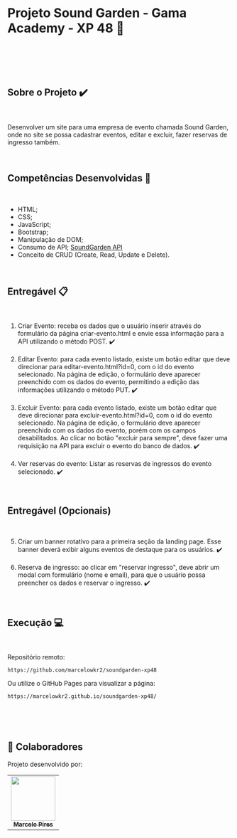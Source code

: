 <a id='ancora'></a>
# Projeto Sound Garden - Gama Academy - XP 48 🚀

<br><br>



<br>

<a id="ancora3"></a>
## Sobre o Projeto ✔️

<br>

Desenvolver um site para uma empresa de evento chamada Sound Garden, onde no site se possa cadastrar eventos, editar e excluir, fazer reservas de ingresso também.

<br>

<a id="ancora4"></a>
## Competências Desenvolvidas 📝

<br>

* HTML;
* CSS;
* JavaScript;
* Bootstrap;
* Manipulação de DOM;
* Consumo de API; [SoundGarden API](https://documenter.getpostman.com/view/3028053/UVsTp2LC)
* Conceito de CRUD (Create, Read, Update e Delete).

<br>

<a id="ancora5"></a>
## Entregável 📋

<br>

1. Criar Evento: receba os dados que o usuário inserir através do formulário da página criar-evento.html e envie essa informação para a API utilizando o método POST. ✔️
<br><br>
2. Editar Evento: para cada evento listado, existe um botão editar que deve direcionar para editar-evento.html?id=0, com o id do evento selecionado. Na página de edição, o formulário deve aparecer preenchido com os dados do evento, permitindo a edição das informações utilizando o método PUT. ✔️
<br><br>
3. Excluir Evento: para cada evento listado, existe um botão editar que deve direcionar para excluir-evento.html?id=0, com o id do evento selecionado. Na página de edição, o formulário deve aparecer preenchido com os dados do evento, porém com os campos desabilitados. Ao clicar no botão "excluir para sempre", deve fazer uma requisição na API para excluir o evento do banco de dados. ✔️
<br><br>
4. Ver reservas do evento: Listar as reservas de ingressos do evento selecionado. ✔️

<br>

<a id="ancora6"></a>
## Entregável (Opcionais)

<br>

5. Criar um banner rotativo para a primeira seção da landing page. Esse banner deverá exibir alguns eventos de destaque para os usuários. ✔️
<br><br>
6. Reserva de ingresso: ao clicar em "reservar ingresso", deve abrir um modal com formulário (nome e email), para que o usuário possa preencher os dados e reservar o ingresso. ✔️

<br>

<a id="ancora7"></a>
## Execução 💻

<br>

Repositório remoto:
```
https://github.com/marcelowkr2/soundgarden-xp48
```
Ou utilize o GitHub Pages para visualizar a página:
```
https://marcelowkr2.github.io/soundgarden-xp48/
```

<br>
<br><br>

<a id="ancora9"></a>
## 🤝 Colaboradores

Projeto desenvolvido por:

<table>
  <tr>
    <td align="center">
      <a href="https://www.linkedin.com/in/marcelopo/">
        <img src="https://avatars.githubusercontent.com/u/119169432?v=4" width="100px;" alt=""/><br>
        <sub>
          <b>Marcelo Pires</b>
        </sub>
      </a>
    </td>
    </tr>
</table>


